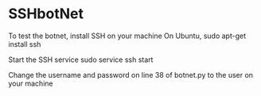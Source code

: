 # SSHbotNet

To test the botnet, install SSH on your machine
On Ubuntu, sudo apt-get install ssh

Start the SSH service
sudo service ssh start

Change the username and password on line 38 of botnet.py to the user on your machine
